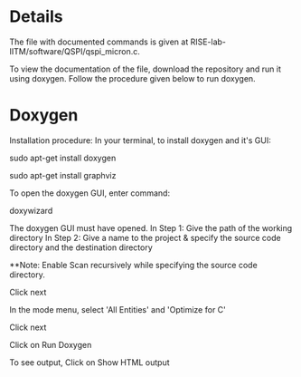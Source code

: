 # Details
The file with documented commands is given at RISE-lab-IITM/software/QSPI/qspi_micron.c.

To view the documentation of the file, download the repository and run it using doxygen. 
Follow the procedure given below to run doxygen.

# Doxygen

Installation procedure:
In your terminal, to install doxygen and it's GUI:

sudo apt-get install doxygen

sudo apt-get install graphviz

To open the doxygen GUI, enter command:

doxywizard

The doxygen GUI must have opened.
In Step 1: Give the path of the working directory
In Step 2: Give a name to the project & specify the source code directory and the destination directory

**Note: Enable Scan recursively while specifying the source code directory. 

Click next

In the mode menu, select 'All Entities' and 'Optimize for C'

Click next

Click on Run Doxygen

To see output, Click on Show HTML output
